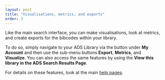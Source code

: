 ```yaml
---
layout: post
title: "Visualisations, metrics, and exports"
order: 3
---
```

 
Like the main search interface, you can make visualisations, look at metrics, and create exports for the bibcodes within your library. 

To do so, simply navigate to your ADS Library via the button under **My Account** and then use the sub-menu buttons **Export**, **Metrics**, and **Visualize**. You can also access the same features by using the **View this library in the ADS Search Results Page**. 

For details on these features, look at the main [help pages](../../help/actions).
